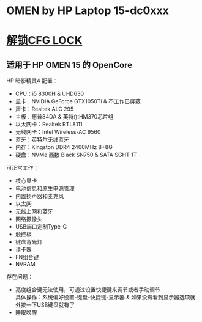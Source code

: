 # OMEN by HP Laptop 15-dc0xxx
# [解锁CFG LOCK](https://github.com/sunmousn/HP-OMEN-CFG-LOCK)
## 适用于 HP OMEN 15 的 OpenCore  
HP 暗影精灵4 配置： 
* CPU：i5 8300H & UHD630  
* 显卡：NVIDIA GeForce GTX1050Ti & 不工作已屏蔽  
* 声卡：Realtek ALC 295  
* 主板：惠普84DA & 英特尔HM370芯片组   
* 以太网卡：Realtek RTL8111  
* 无线网卡：Intel Wireless-AC 9560  
* 蓝牙：英特尔无线蓝牙  
* 内存：Kingston DDR4 2400MHz 8+8G  
* 硬盘：NVMe 西数 Black SN750 & SATA SGHT 1T  
 
可正常工作：  
* 核心显卡  
* 电池信息和原生电源管理   
* 内置扬声器和麦克风  
* 以太网  
* 无线上网和蓝牙  
* 网络摄像头  
* USB端口定制Type-C  
* 触控板  
* 键盘背光灯  
* 读卡器  
* FN组合键   
* NVRAM  

存在问题：  
* 亮度组合键无法使用，可通过设置快捷键来调节或者手动调节  
具体操作：系统偏好设置-键盘-快捷键-显示器 & 如果没有看到显示器选项就外接一下USB键盘就有了  
* 睡眠唤醒   

